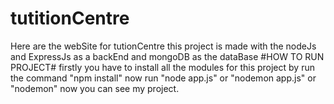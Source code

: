 # tutitionCentre
Here are the webSite for tutionCentre
this project is made with the nodeJs and ExpressJs as a backEnd and mongoDB as the dataBase
#HOW TO RUN PROJECT#
firstly you have to install all the modules for this project by run the command "npm install"
now run "node app.js" or "nodemon app.js" or "nodemon"
now you can see my project.
